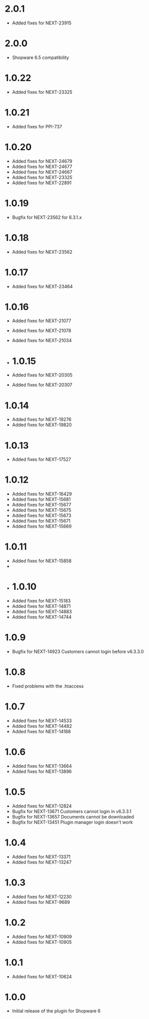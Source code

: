 # 2.0.1

- Added fixes for NEXT-23915

# 2.0.0

- Shopware 6.5 compatibility

# 1.0.22

- Added fixes for NEXT-23325

# 1.0.21

- Added fixes for PPI-737

# 1.0.20

- Added fixes for NEXT-24679
- Added fixes for NEXT-24677
- Added fixes for NEXT-24667
- Added fixes for NEXT-23325
- Added fixes for NEXT-22891

# 1.0.19

- Bugfix for NEXT-23562 for 6.3.1.x

# 1.0.18

- Added fixes for NEXT-23562

# 1.0.17

- Added fixes for NEXT-23464

# 1.0.16

- Added fixes for NEXT-21077
- Added fixes for NEXT-21078
- Added fixes for NEXT-21034

- # 1.0.15

- Added fixes for NEXT-20305
- Added fixes for NEXT-20307

# 1.0.14

- Added fixes for NEXT-19276
- Added fixes for NEXT-19820

# 1.0.13

- Added fixes for NEXT-17527

# 1.0.12

- Added fixes for NEXT-16429
- Added fixes for NEXT-15681
- Added fixes for NEXT-15677
- Added fixes for NEXT-15675
- Added fixes for NEXT-15673
- Added fixes for NEXT-15671
- Added fixes for NEXT-15669

# 1.0.11
- Added fixes for NEXT-15858
- 
- # 1.0.10
- Added fixes for NEXT-15183
- Added fixes for NEXT-14871
- Added fixes for NEXT-14883
- Added fixes for NEXT-14744

# 1.0.9

- Bugfix for NEXT-14923 Customers cannot login before v6.3.3.0

# 1.0.8

- Fixed problems with the .htaccess

# 1.0.7
- Added fixes for NEXT-14533
- Added fixes for NEXT-14482
- Added fixes for NEXT-14188

# 1.0.6 
- Added fixes for NEXT-13664
- Added fixes for NEXT-13896

# 1.0.5
- Added fixes for NEXT-12824
- Bugfix for NEXT-13671 Customers cannot login in v6.3.3.1
- Bugfix for NEXT-13657 Documents cannot be downloaded
- Bugfix for NEXT-13451 Plugin manager login doesn't work

# 1.0.4
- Added fixes for NEXT-13371
- Added fixes for NEXT-13247

# 1.0.3
- Added fixes for NEXT-12230
- Added fixes for NEXT-9689

# 1.0.2
- Added fixes for NEXT-10909
- Added fixes for NEXT-10905

# 1.0.1
- Added fixes for NEXT-10624

# 1.0.0
- Initial release of the plugin for Shopware 6
